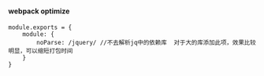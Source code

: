 #### webpack optimize
```
module.exports = {
    module: {
        noParse: /jquery/ //不去解析jq中的依赖库  对于大的库添加此项，效果比较明显，可以缩短打包时间
    }
}
```